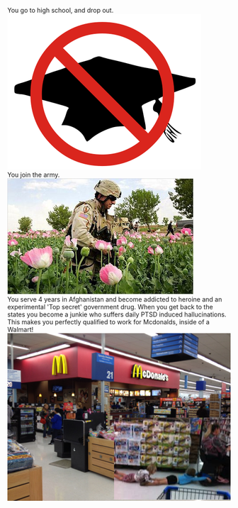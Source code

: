 You go to high school, and drop out.<br />![image](dropout.png)<br /> You join the army.<br />![image](army.png)<br /> You serve 4 years in Afghanistan and become addicted to heroine and an experimental 'Top secret' government drug. When you get back to the states you become a junkie who suffers daily PTSD induced hallucinations. This makes you perfectly qualified to work for Mcdonalds, inside of a Walmart! <br /> ![image]( mcdonalds3.png )
